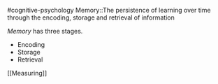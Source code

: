 #cognitive-psychology 
Memory::The persistence of learning over time through the encoding, storage and retrieval of information
<!--SR:!2024-04-07,1,230-->

*Memory* has three stages. 

- Encoding
- Storage
- Retrieval


[[Measuring]]